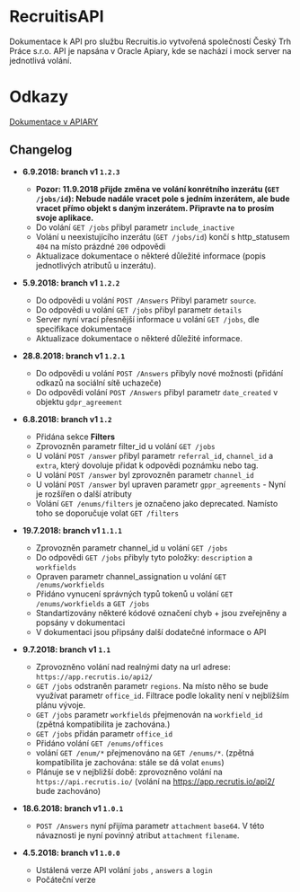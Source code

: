 # RecruitisAPI
Dokumentace k API pro službu Recruitis.io vytvořená společností Český Trh Práce s.r.o.
API je napsána v Oracle Apiary, kde se nachází i mock server na jednotlivá volání.

# Odkazy
[Dokumentace v APIARY](https://jsapi.apiary.io/previews/ceskytrhpracesro/reference)

## Changelog

 * **6.9.2018: branch v1 `1.2.3`**
     * **Pozor: 11.9.2018 přijde změna ve volání konrétního inzerátu (`GET /jobs/id`): Nebude nadále vracet pole s jedním inzerátem, ale bude vracet přímo objekt s daným inzerátem. Připravte na to prosím svoje aplikace.**
     * Do volání `GET /jobs` přibyl parametr `include_inactive`
     * Volání u neexistujícího inzerátu (`GET /jobs/id`) končí s http_statusem `404` na místo prázdné `200` odpovědi
     * Aktualizace dokumentace o některé důležité informace (popis jednotlivých atributů u inzerátu).

 * **5.9.2018: branch v1 `1.2.2`**
     * Do odpovědi u volání `POST /Answers` Přibyl parametr `source`.
     * Do odpovědi u volání `GET /jobs` přibyl parametr `details`
     * Server nyní vrací přesnější informace u volání `GET /jobs`, dle specifikace dokumentace
     * Aktualizace dokumentace o některé důležité informace.

 * **28.8.2018: branch v1 `1.2.1`**
    * Do odpovědi u volání `POST /Answers` přibyly nové možnosti (přidání odkazů na sociální sítě uchazeče)
    * Do odpovědi volání `POST /Answers` přibyl parametr `date_created` v objektu `gdpr_agreement`
 
 * **6.8.2018: branch v1 `1.2`**
    * Přidána sekce **Filters**
    * Zprovozněn parametr filter_id u volání `GET /jobs`
    * U volání `POST /answer`  přibyl parametr `referral_id`, `channel_id` a `extra`, který dovoluje přidat k odpovědi poznámku nebo tag.
    * U volání `POST /answer`  byl zprovozněn parametr `channel_id` 
    * U volání `POST /answer`  byl upraven parametr `gppr_agreements` - Nyní je rozšířen o další atributy 
    * Volání `GET /enums/filters` je označeno jako deprecated. Namísto toho se doporučuje volat `GET /filters`
 
 * **19.7.2018: branch v1 `1.1.1`**
    * Zprovozněn parametr channel_id u volání `GET /jobs`
    * Do odpovědi `GET /jobs` přibyly tyto položky: `description` a `workfields`
    * Opraven parametr channel_assignation u volání `GET /enums/workfields`
    * Přidáno vynucení správných typů tokenů u volání `GET /enums/workfields` a `GET /jobs`
    * Standartizovány některé kódové označení chyb + jsou zveřejněny a popsány v dokumentaci
    * V dokumentaci jsou připsány další dodatečné informace o API
 
 * **9.7.2018: branch v1 `1.1`**
    * Zprovozněno volání nad realnými daty na url adrese: `https://app.recrutis.io/api2/`
    * `GET /jobs` odstraněn parametr `regions`. Na místo něho se bude využívat parametr `office_id`. Filtrace podle lokality není v nejblížším plánu vývoje.
    * `GET /jobs` parametr `workfields` přejmenován na `workfield_id` (zpětná kompatibilita je zachována.)
    * `GET /jobs` přidán parametr `office_id`
    * Přidáno volání `GET /enums/offices`
    * volání `GET /enum/*` přejmenováno na `GET /enums/*`. (zpětná kompatibilita je zachována: stále se dá volat `enums`)
    * Plánuje se v nejbližší době: zprovozněno volání na `https://api.recrutis.io/` (volání na https://app.recrutis.io/api2/ bude zachováno)

 * **18.6.2018: branch v1 `1.0.1`**
    * `POST /Answers` nyní přijíma parametr `attachment` `base64`. V této návaznosti je nyní povinný atribut `attachment` `filename`.

 * **4.5.2018: branch v1 `1.0.0`**
    * Ustálená verze API volání `jobs` , `answers` a `login`
    * Počáteční verze

